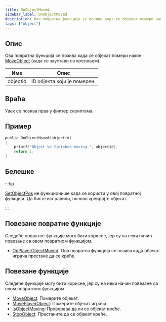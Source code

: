 ```yaml
---
title: OnObjectMoved
sidebar_label: OnObjectMoved
description: Ова повратна функција се позива када се објекат помери након MoveObject (када се заустави са кретањем).
tags: ["object"]
---
```


## Опис

Ова повратна функција се позива када се објекат помери након [MoveObject](../functions/MoveObject) (када се заустави са кретањем).

| Име      | Опис                                |
| -------- | ----------------------------------- |
| objectid | ID објекта који је померен.         |

## Враћа

Увек се позива прва у филтер скриптама.

## Пример

```c
public OnObjectMoved(objectid)
{
    printf("Object %d finished moving.", objectid);
    return 1;
}
```

## Белешке

:::tip

[SetObjectPos](../functions/SetObjectPos) не функционише када се користи у овој повратној функцији. Да бисте исправили, поново креирајте објекат.

:::

## Повезане повратне функције

Следеће повратне функције могу бити корисне, јер су на неки начин повезане са овом повратном функцијом.

- [OnPlayerObjectMoved](OnPlayerObjectMoved): Ова повратна функција се позива када објекат играча престане да се креће.

## Повезане функције

Следеће функције могу бити корисне, јер су на неки начин повезане са овом повратном функцијом.

- [MoveObject](../functions/MoveObject): Померите објекат.
- [MovePlayerObject](../functions/MovePlayerObject): Померите објекат играча.
- [IsObjectMoving](../functions/IsObjectMoving): Проверава да ли се објекат креће.
- [StopObject](../functions/StopObject): Престаните да се објекат креће.
